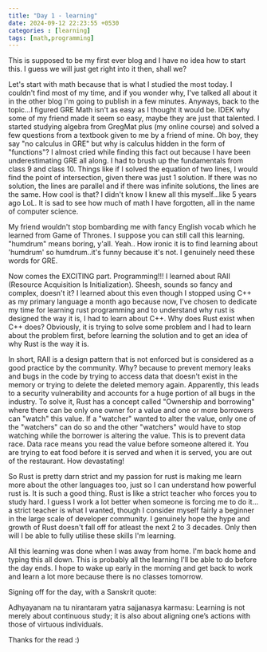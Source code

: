 ```yaml
---
title: "Day 1 - learning"
date: 2024-09-12 22:23:55 +0530
categories : [learning]
tags: [math,programming] 
---
```

This is supposed to be my first ever blog and I have no idea how to start this. I guess we will just get right into it then, shall we?

Let's start with math because that is what I studied the most today. I couldn't find most of my time, and if you wonder why, I've talked all about it in the other blog I'm going to publish in a few minutes. Anyways, back to the topic...I figured GRE Math isn't as easy as I thought it would be. IDEK why some of my friend made it seem so easy, maybe they are just that talented. I started studying algebra from GregMat plus (my online course) and solved a few questions from a textbook given to me by a friend of mine. Oh boy, they say "no calculus in GRE" but why is calculus hidden in the form of "functions"? I almost cried while finding this fact out because I have been underestimating GRE all along. I had to brush up the fundamentals from class 9 and class 10. Things like if I solved the equation of two lines, I would find the point of intersection, given there was just 1 solution. If there was no solution, the lines are parallel and if there was infinite solutions, the lines are the same. How cool is that? I didn't know I knew all this myself...like 5 years ago LoL. It is sad to see how much of math I have forgotten, all in the name of computer science.

My friend wouldn't stop bombarding me with fancy English vocab which he learned from Game of Thrones. I suppose you can still call this learning. "humdrum" means boring, y'all. Yeah.. How ironic it is to find learning about 'humdrum' so humdrum..it's funny because it's not. I genuinely need these words for GRE.

Now comes the EXCITING part. Programming!!! I learned about RAII (Resource Acquisition Is Initialization). Sheesh, sounds so fancy and complex, doesn't it? I learned about this even though I stopped using C++ as my primary language a month ago because now, I've chosen to dedicate my time for learning rust programming and to understand why rust is designed the way it is, I had to learn about C++. Why does Rust exist when C++ does? Obviously, it is trying to solve some problem and I had to learn about the problem first, before learning the solution and to get an idea of why Rust is the way it is.

In short, RAII is a design pattern that is not enforced but is considered as a good practice by the community. Why? because to prevent memory leaks and bugs in the code by trying to access data that doesn't exist in the memory or trying to delete the deleted memory again. Apparently, this leads to a security vulnerability and accounts for a huge portion of all bugs in the industry. To solve it, Rust has a concept called "Ownership and borrowing" where there can be only one owner for a value and one or more borrowers can "watch" this value. If a "watcher" wanted to alter the value, only one of the "watchers" can do so and the other "watchers" would have to stop watching while the borrower is altering the value. This is to prevent data race. Data race means you read the value before someone altered it. You are trying to eat food before it is served and when it is served, you are out of the restaurant. How devastating!

So Rust is pretty darn strict and my passion for rust is making me learn more about the other languages too, just so I can understand how powerful rust is. It is such a good thing. Rust is like a strict teacher who forces you to study hard. I guess I work a lot better when someone is forcing me to do it... a strict teacher is what I wanted, though I consider myself fairly a beginner in the large scale of developer community. I genuinely hope the hype and growth of Rust doesn't fall off for atleast the next 2 to 3 decades. Only then will I be able to fully utilise these skills I'm learning.

All this learning was done when I was away from home. I'm back home and typing this all down. This is probably all the learning I'll be able to do before the day ends. I hope to wake up early in the morning and get back to work and learn a lot more because there is no classes tomorrow. 

Signing off for the day, with a Sanskrit quote:

Adhyayanam na tu nirantaram yatra sajjanasya karmasu: Learning is not merely about continuous study; it is also about aligning one’s actions with those of virtuous individuals.

Thanks for the read :)